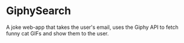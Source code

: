 # GiphySearch

A joke web-app that takes the user's email, uses the Giphy API to fetch funny cat GIFs and show them to the user.
